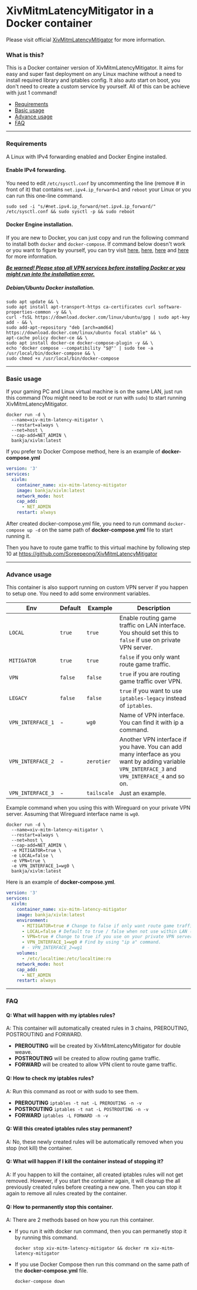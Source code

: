 # XivMitmLatencyMitigator in a Docker container

Please visit official [XivMitmLatencyMitigator](https://github.com/Soreepeong/XivMitmLatencyMitigator) for more information.

### What is this?

This is a Docker container version of XivMitmLatencyMitigator. It aims for easy and super fast deployment on any Linux machine without a need to install required library and iptables config. It also auto start on boot, you don't need to create a custom service by yourself. All of this can be achieve with just 1 command!

* [Requirements](https://github.com/bankjaneo/XivMitmDocker#requirements)
* [Basic usage](https://github.com/bankjaneo/XivMitmDocker#basic-usage)
* [Advance usage](https://github.com/bankjaneo/XivMitmDocker#advance-usage)
* [FAQ](https://github.com/bankjaneo/XivMitmDocker#faq)

-----

### Requirements

A Linux with IPv4 forwarding enabled and Docker Engine installed.

#### Enable IPv4 forwarding.

You need to edit `/etc/sysctl.conf` by uncommenting the line (remove # in front of it) that contains `net.ipv4.ip_forward=1` and `reboot` your Linux or you can run this one-line command.

```
sudo sed -i "s/#net.ipv4.ip_forward/net.ipv4.ip_forward/" /etc/sysctl.conf && sudo sysctl -p && sudo reboot
```

#### Docker Engine installation.

If you are new to Docker, you can just copy and run the following command to install both `docker` and `docker-compose`. If command below doesn't work or you want to figure by yourself, you can try visit [here](https://docs.docker.com/engine/install/), [here](https://docs.docker.com/compose/), [here](https://www.digitalocean.com/community/tutorials/how-to-install-and-use-docker-on-ubuntu-20-04) and [here](https://www.digitalocean.com/community/tutorials/how-to-install-and-use-docker-compose-on-ubuntu-20-04) for more information.

<ins>***Be warned! Please stop all VPN services before installing Docker or you might run into the installation error.***</ins>

##### Debian/Ubuntu Docker installation.

```
sudo apt update && \
sudo apt install apt-transport-https ca-certificates curl software-properties-common -y && \
curl -fsSL https://download.docker.com/linux/ubuntu/gpg | sudo apt-key add - && \
sudo add-apt-repository "deb [arch=amd64] https://download.docker.com/linux/ubuntu focal stable" && \
apt-cache policy docker-ce && \
sudo apt install docker-ce docker-compose-plugin -y && \
echo 'docker compose --compatibility "$@"' | sudo tee -a /usr/local/bin/docker-compose && \
sudo chmod +x /usr/local/bin/docker-compose
```

-----

### Basic usage

If your gaming PC and Linux virtual machine is on the same LAN, just run this command (You might need to be root or run with `sudo`) to start running XivMitmLatencyMitigator.

```shell
docker run -d \
  --name=xiv-mitm-latency-mitigator \
  --restart=always \
  --net=host \
  --cap-add=NET_ADMIN \
  bankja/xivlm:latest
```

If you prefer to Docker Compose method, here is an example of **docker-compose.yml**

```yaml
version: '3'
services:
  xivlm:
    container_name: xiv-mitm-latency-mitigator
    image: bankja/xivlm:latest
    network_mode: host
    cap_add:
      - NET_ADMIN
    restart: always
```

After created docker-compose.yml file, you need to run command `docker-compose up -d` on the same path of **docker-compose.yml** file to start running it.

Then you have to route game traffic to this virtual machine by following step 10 at <https://github.com/Soreepeong/XivMitmLatencyMitigator>

-----

### Advance usage

This container is also support running on custom VPN server if you happen to setup one. You need to add some environment variables.

| Env | Default | Example | Description |
|-----|---------|---------|-------------|
| `LOCAL` | `true` | `true` | Enable routing game traffic on LAN interface. You should set this to `false` if use on private VPN server. |
| `MITIGATOR` | `true` | `true` | `false` if you only want route game traffic. |
| `VPN` | `false` | `false` | `true` if you are routing game traffic over VPN. |
| `LEGACY` | `false` | `false` | `true` if you want to use `iptables-legacy` instead of `iptables`. |
| `VPN_INTERFACE_1` | \- | `wg0` | Name of VPN interface. You can find it with ip a command. |
| `VPN_INTERFACE_2` | \- | `zerotier` | Another VPN interface if you have. You can add many interface as you want by adding variable `VPN_INTERFACE_3` and `VPN_INTERFACE_4` and so on. |
| `VPN_INTERFACE_3` | \- | `tailscale` | Just an example. |

Example command when you using this with Wireguard on your private VPN server. Assuming that Wireguard interface name is `wg0`.

```shell
docker run -d \
  --name=xiv-mitm-latency-mitigator \
  --restart=always \
  --net=host \
  --cap-add=NET_ADMIN \
  -e MITIGATOR=true \
  -e LOCAL=false \
  -e VPN=true \
  -e VPN_INTERFACE_1=wg0 \
  bankja/xivlm:latest
```

Here is an example of **docker-compose.yml**.

```yaml
version: '3'
services:
  xivlm:
    container_name: xiv-mitm-latency-mitigator
    image: bankja/xivlm:latest
    environment:
      - MITIGATOR=true # Change to false if only want route game traffic.
      - LOCAL=false # Default to true / false when not use within LAN (VPN only).
      - VPN=true # Change to true if you use on your private VPN server.
      - VPN_INTERFACE_1=wg0 # Find by using "ip a" command.
      # - VPN_INTERFACE_2=wg1
    volumes:
      - /etc/localtime:/etc/localtime:ro
    network_mode: host
    cap_add:
      - NET_ADMIN
    restart: always
```

-----

### FAQ

#### Q: What will happen with my iptables rules?

A: This container will automatically created rules in 3 chains, PREROUTING, POSTROUTING and FORWARD.

* **PREROUTING** will be created by XivMitmLatencyMitigator for double weave.
* **POSTROUTING** will be created to allow routing game traffic.
* **FORWARD** will be created to allow VPN client to route game traffic.

#### Q: How to check my iptables rules?

A: Run this command as root or with sudo to see them.

* **PREROUTING** `iptables -t nat -L PREROUTING -n -v`
* **POSTROUTING** `iptables -t nat -L POSTROUTING -n -v`
* **FORWARD** `iptables -L FORWARD -n -v`

#### Q: Will this created iptables rules stay permanent?

A: No, these newly created rules will be automatically removed when you stop (not kill) the container.

#### Q: What will happen if I kill the container instead of stopping it?

A: If you happen to kill the container, all created iptables rules will not get removed. However, if you start the container again, it will cleanup the all previously created rules before creating a new one. Then you can stop it again to remove all rules created by the container.

#### Q: How to permanently stop this container.

A: There are 2 methods based on how you run this container.

* If you run it with docker run command, then you can permanetly stop it by running this command.

  ```
  docker stop xiv-mitm-latency-mitigator && docker rm xiv-mitm-latency-mitigator
  ```
* If you use Docker Compose then run this command on the same path of the **docker-compose.yml** file.

  ```
  docker-compose down
  ```
